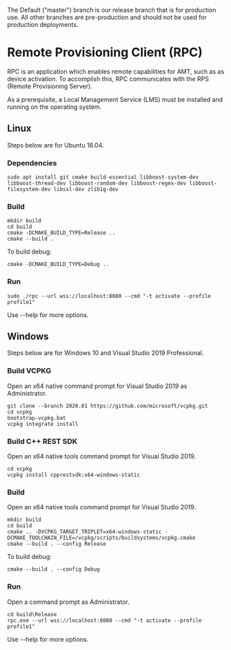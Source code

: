 The Default ("master") branch is our release branch that is for production use. All other branches are pre-production and should not be used for production deployments.

# Remote Provisioning Client (RPC)

RPC is an application which enables remote capabilities for AMT, such as as device activation. To accomplish this, RPC communicates with the RPS (Remote Provisioning Server).

As a prerequisite, a Local Management Service (LMS) must be installed and running on the operating system.

## Linux

Steps below are for Ubuntu 18.04.

### Dependencies
```
sudo apt install git cmake build-essential libboost-system-dev  libboost-thread-dev libboost-random-dev libboost-regex-dev libboost-filesystem-dev libssl-dev zlib1g-dev
```

### Build

```
mkdir build
cd build
cmake -DCMAKE_BUILD_TYPE=Release ..
cmake --build .
```

To build debug:
```
cmake -DCMAKE_BUILD_TYPE=Debug ..
```

### Run

```
sudo ./rpc --url wss://localhost:8080 --cmd "-t activate --profile profile1"
```

Use --help for more options.

## Windows

Steps below are for Windows 10 and Visual Studio 2019 Professional.

### Build VCPKG

Open an x64 native command prompt for Visual Studio 2019 as Administrator.

```
git clone --branch 2020.01 https://github.com/microsoft/vcpkg.git
cd vcpkg
bootstrap-vcpkg.bat
vcpkg integrate install
```

### Build C++ REST SDK

Open an x64 native tools command prompt for Visual Studio 2019.
```
cd vcpkg
vcpkg install cpprestsdk:x64-windows-static
```

### Build

Open an x64 native tools command prompt for Visual Studio 2019.
```
mkdir build
cd build
cmake .. -DVCPKG_TARGET_TRIPLET=x64-windows-static -DCMAKE_TOOLCHAIN_FILE=/vcpkg/scripts/buildsystems/vcpkg.cmake
cmake --build . --config Release
```

To build debug:
```
cmake --build . --config Debug
```

### Run

Open a command prompt as Administrator.

```
cd build\Release
rpc.exe --url wss://localhost:8080 --cmd "-t activate --profile profile1"
```

Use --help for more options.
